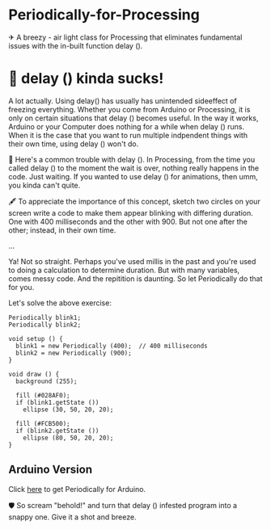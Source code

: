 # Periodically-for-Processing
✈ A breezy - air light class for Processing that eliminates fundamental issues with the in-built function delay ().

# 🐢 delay () kinda sucks!
A lot actually. Using delay() has usually has unintended sideeffect of freezing everything. Whether you come from Arduino or Processing, it is only on certain situations that delay () becomes useful. In the way it works, Arduino or your Computer does nothing for a while when delay () runs. When it is the case that you want to run multiple indpendent things with their own time, using delay () won't do.

💉 Here's a common trouble with delay (). In Processing, from the time you called delay () to the moment the wait is over, nothing really happens in the code. Just waiting. If you wanted to use delay () for animations, then umm, you kinda can't quite.

🖋 To appreciate the importance of this concept, sketch two circles on your screen write a code to make them appear blinking with differing duration. One with 400 milliseconds and the other with 900. But not one after the other; instead, in their own time.

...

Ya! Not so straight. Perhaps you've used millis in the past and you're used to doing a calculation to determine duration. But with many variables, comes messy code. And the repitition is daunting. So let Periodically do that for you.

Let's solve the above exercise:

```
Periodically blink1;
Periodically blink2;

void setup () {
  blink1 = new Periodically (400);  // 400 milliseconds
  blink2 = new Periodically (900);
}

void draw () {
  background (255);

  fill (#028AF0);
  if (blink1.getState ())
    ellipse (30, 50, 20, 20);
    
  fill (#FCB500);
  if (blink2.getState ())
    ellipse (80, 50, 20, 20);
}
```


## Arduino Version
Click [here](https://github.com/AbelWondafrash/Periodically-for-Arduino) to get Periodically for Arduino.


🛡 So scream "behold!" and turn that delay () infested program into a snappy one. Give it a shot and breeze.
